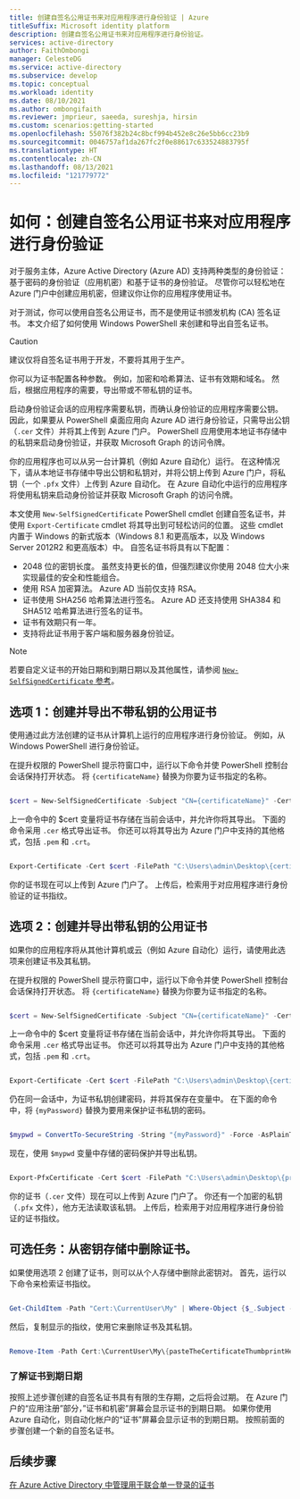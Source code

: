 ```yaml
---
title: 创建自签名公用证书来对应用程序进行身份验证 | Azure
titleSuffix: Microsoft identity platform
description: 创建自签名公用证书来对应用程序进行身份验证。
services: active-directory
author: FaithOmbongi
manager: CelesteDG
ms.service: active-directory
ms.subservice: develop
ms.topic: conceptual
ms.workload: identity
ms.date: 08/10/2021
ms.author: ombongifaith
ms.reviewer: jmprieur, saeeda, sureshja, hirsin
ms.custom: scenarios:getting-started
ms.openlocfilehash: 55076f382b24c8bcf994b452e8c26e5bb6cc23b9
ms.sourcegitcommit: 0046757af1da267fc2f0e88617c633524883795f
ms.translationtype: HT
ms.contentlocale: zh-CN
ms.lasthandoff: 08/13/2021
ms.locfileid: "121779772"
---
```

# <a name="how-to-create-a-self-signed-public-certificate-to-authenticate-your-application"></a>如何：创建自签名公用证书来对应用程序进行身份验证

对于服务主体，Azure Active Directory (Azure AD) 支持两种类型的身份验证：基于密码的身份验证（应用机密）和基于证书的身份验证。  尽管你可以轻松地在 Azure 门户中创建应用机密，但建议你让你的应用程序使用证书。

对于测试，你可以使用自签名公用证书，而不是使用证书颁发机构 (CA) 签名证书。 本文介绍了如何使用 Windows PowerShell 来创建和导出自签名证书。

> [!CAUTION]
> 建议仅将自签名证书用于开发，不要将其用于生产。

你可以为证书配置各种参数。 例如，加密和哈希算法、证书有效期和域名。 然后，根据应用程序的需要，导出带或不带私钥的证书。 

启动身份验证会话的应用程序需要私钥，而确认身份验证的应用程序需要公钥。 因此，如果要从 PowerShell 桌面应用向 Azure AD 进行身份验证，只需导出公钥（`.cer` 文件）并将其上传到 Azure 门户。 PowerShell 应用使用本地证书存储中的私钥来启动身份验证，并获取 Microsoft Graph 的访问令牌。

你的应用程序也可以从另一台计算机（例如 Azure 自动化）运行。 在这种情况下，请从本地证书存储中导出公钥和私钥对，并将公钥上传到 Azure 门户，将私钥（一个 `.pfx` 文件）上传到 Azure 自动化。 在 Azure 自动化中运行的应用程序将使用私钥来启动身份验证并获取 Microsoft Graph 的访问令牌。

本文使用 `New-SelfSignedCertificate` PowerShell cmdlet 创建自签名证书，并使用 `Export-Certificate` cmdlet 将其导出到可轻松访问的位置。 这些 cmdlet 内置于 Windows 的新式版本（Windows 8.1 和更高版本，以及 Windows Server 2012R2 和更高版本）中。 自签名证书将具有以下配置：

+ 2048 位的密钥长度。 虽然支持更长的值，但强烈建议你使用 2048 位大小来实现最佳的安全和性能组合。
+ 使用 RSA 加密算法。 Azure AD 当前仅支持 RSA。
+ 证书使用 SHA256 哈希算法进行签名。 Azure AD 还支持使用 SHA384 和 SHA512 哈希算法进行签名的证书。
+ 证书有效期只有一年。
+ 支持将此证书用于客户端和服务器身份验证。

> [!NOTE]
> 若要自定义证书的开始日期和到期日期以及其他属性，请参阅 [`New-SelfSignedCertificate` 参考](/powershell/module/pki/new-selfsignedcertificate?view=windowsserver2019-ps&preserve-view=true)。


## <a name="option-1--create-and-export-your-public-certificate-without-a-private-key"></a>选项 1：创建并导出不带私钥的公用证书

使用通过此方法创建的证书从计算机上运行的应用程序进行身份验证。 例如，从 Windows PowerShell 进行身份验证。

在提升权限的 PowerShell 提示符窗口中，运行以下命令并使 PowerShell 控制台会话保持打开状态。 将 `{certificateName}` 替换为你要为证书指定的名称。

```powershell

$cert = New-SelfSignedCertificate -Subject "CN={certificateName}" -CertStoreLocation "Cert:\CurrentUser\My" -KeyExportPolicy Exportable -KeySpec Signature -KeyLength 2048 -KeyAlgorithm RSA -HashAlgorithm SHA256    ## Replace {certificateName}

```

上一命令中的 $cert 变量将证书存储在当前会话中，并允许你将其导出。 下面的命令采用 `.cer` 格式导出证书。 你还可以将其导出为 Azure 门户中支持的其他格式，包括 `.pem` 和 `.crt`。

```powershell

Export-Certificate -Cert $cert -FilePath "C:\Users\admin\Desktop\{certificateName}.cer"   ## Specify your preferred location and replace {certificateName}

```

你的证书现在可以上传到 Azure 门户了。 上传后，检索用于对应用程序进行身份验证的证书指纹。


## <a name="option-2-create-and-export-your-public-certificate-with-its-private-key"></a>选项 2：创建并导出带私钥的公用证书

如果你的应用程序将从其他计算机或云（例如 Azure 自动化）运行，请使用此选项来创建证书及其私钥。

在提升权限的 PowerShell 提示符窗口中，运行以下命令并使 PowerShell 控制台会话保持打开状态。 将 `{certificateName}` 替换为你要为证书指定的名称。

```powershell

$cert = New-SelfSignedCertificate -Subject "CN={certificateName}" -CertStoreLocation "Cert:\CurrentUser\My" -KeyExportPolicy Exportable -KeySpec Signature -KeyLength 2048 -KeyAlgorithm RSA -HashAlgorithm SHA256    ## Replace {certificateName}

```

上一命令中的 $cert 变量将证书存储在当前会话中，并允许你将其导出。 下面的命令采用 `.cer` 格式导出证书。 你还可以将其导出为 Azure 门户中支持的其他格式，包括 `.pem` 和 `.crt`。


```powershell

Export-Certificate -Cert $cert -FilePath "C:\Users\admin\Desktop\{certificateName}.cer"   ## Specify your preferred location and replace {certificateName}

```

仍在同一会话中，为证书私钥创建密码，并将其保存在变量中。 在下面的命令中，将 `{myPassword}` 替换为要用来保护证书私钥的密码。

```powershell

$mypwd = ConvertTo-SecureString -String "{myPassword}" -Force -AsPlainText  ## Replace {myPassword}

```

现在，使用 `$mypwd` 变量中存储的密码保护并导出私钥。

```powershell

Export-PfxCertificate -Cert $cert -FilePath "C:\Users\admin\Desktop\{privateKeyName}.pfx" -Password $mypwd   ## Specify your preferred location and replace {privateKeyName}

```

你的证书（`.cer` 文件）现在可以上传到 Azure 门户了。 你还有一个加密的私钥（`.pfx` 文件），他方无法读取该私钥。 上传后，检索用于对应用程序进行身份验证的证书指纹。


## <a name="optional-task-delete-the-certificate-from-the-keystore"></a>可选任务：从密钥存储中删除证书。

如果使用选项 2 创建了证书，则可以从个人存储中删除此密钥对。 首先，运行以下命令来检索证书指纹。

```powershell

Get-ChildItem -Path "Cert:\CurrentUser\My" | Where-Object {$_.Subject -Match "{certificateName}"} | Select-Object Thumbprint, FriendlyName    ## Replace {privateKeyName} with the name you gave your certificate

```

然后，复制显示的指纹，使用它来删除证书及其私钥。

```powershell

Remove-Item -Path Cert:\CurrentUser\My\{pasteTheCertificateThumbprintHere} -DeleteKey

```

### <a name="know-your-certificate-expiry-date"></a>了解证书到期日期

按照上述步骤创建的自签名证书具有有限的生存期，之后将会过期。 在 Azure 门户的“应用注册”部分，”证书和机密”屏幕会显示证书的到期日期。 如果你使用 Azure 自动化，则自动化帐户的“证书”屏幕会显示证书的到期日期。 按照前面的步骤创建一个新的自签名证书。

## <a name="next-steps"></a>后续步骤

[在 Azure Active Directory 中管理用于联合单一登录的证书](../manage-apps/manage-certificates-for-federated-single-sign-on.md)
